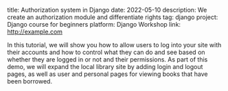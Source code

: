 ﻿title: Authorization system in Django
date: 2022-05-10
description: We create an authorization module and differentiate rights
tag: django
project: Django course for beginners
platform: Django Workshop
link: http://example.com


In this tutorial, we will show you how to allow users to log into your site with their accounts and how to control what they can do and see based on whether they are logged in or not and their permissions. As part of this demo, we will expand the local library site by adding login and logout pages, as well as user and personal pages for viewing books that have been borrowed.